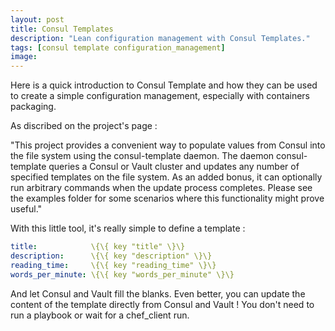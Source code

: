 ```yaml
---
layout: post
title: Consul Templates
description: "Lean configuration management with Consul Templates."
tags: [consul template configuration_management]
image:
---
```


Here is a quick introduction to Consul Template and how they can be used to create a simple configuration management, especially with containers packaging.

As discribed on the project's page :

"This project provides a convenient way to populate values from Consul into the file system using the consul-template daemon.
The daemon consul-template queries a Consul or Vault cluster and updates any number of specified templates on the file system. As an added bonus, it can optionally run arbitrary commands when the update process completes. Please see the examples folder for some scenarios where this functionality might prove useful."

With this little tool, it's really simple to define a template :

```yaml
title:            \{\{ key "title" \}\}
description:      \{\{ key "description" \}\}
reading_time:     \{\{ key "reading_time" \}\}
words_per_minute: \{\{ key "words_per_minute" \}\}
```

And let Consul and Vault fill the blanks.
Even better, you can update the content of the template directly from Consul and Vault ! You don't need to run a playbook or wait for a chef_client run.
